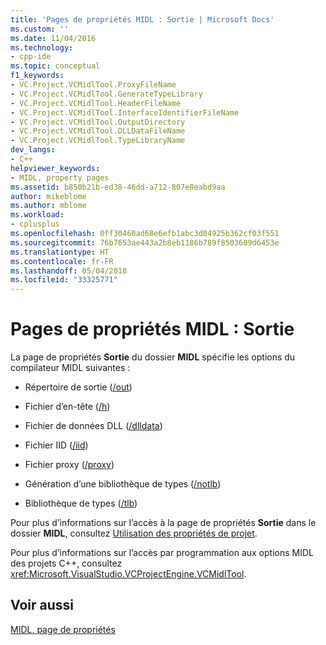 ```yaml
---
title: 'Pages de propriétés MIDL : Sortie | Microsoft Docs'
ms.custom: ''
ms.date: 11/04/2016
ms.technology:
- cpp-ide
ms.topic: conceptual
f1_keywords:
- VC.Project.VCMidlTool.ProxyFileName
- VC.Project.VCMidlTool.GenerateTypeLibrary
- VC.Project.VCMidlTool.HeaderFileName
- VC.Project.VCMidlTool.InterfaceIdentifierFileName
- VC.Project.VCMidlTool.OutputDirectory
- VC.Project.VCMidlTool.DLLDataFileName
- VC.Project.VCMidlTool.TypeLibraryName
dev_langs:
- C++
helpviewer_keywords:
- MIDL, property pages
ms.assetid: b850b21b-ed38-46dd-a712-807e8eabd9aa
author: mikeblome
ms.author: mblome
ms.workload:
- cplusplus
ms.openlocfilehash: 0ff30460ad68e6efb1abc3d84925b362cf03f551
ms.sourcegitcommit: 76b7653ae443a2b8eb1186b789f8503609d6453e
ms.translationtype: HT
ms.contentlocale: fr-FR
ms.lasthandoff: 05/04/2018
ms.locfileid: "33325771"
---
```

# <a name="midl-property-pages-output"></a>Pages de propriétés MIDL : Sortie
La page de propriétés **Sortie** du dossier **MIDL** spécifie les options du compilateur MIDL suivantes :  
  
-   Répertoire de sortie ([/out](http://msdn.microsoft.com/library/windows/desktop/aa367358))  
  
-   Fichier d’en-tête ([/h](http://msdn.microsoft.com/library/windows/desktop/aa367325))  
  
-   Fichier de données DLL ([/dlldata](http://msdn.microsoft.com/library/windows/desktop/aa367322))  
  
-   Fichier IID ([/iid](http://msdn.microsoft.com/library/windows/desktop/aa367329))  
  
-   Fichier proxy ([/proxy](http://msdn.microsoft.com/library/windows/desktop/aa367362))  
  
-   Génération d’une bibliothèque de types ([/notlb](http://msdn.microsoft.com/library/windows/desktop/aa367343))  
  
-   Bibliothèque de types ([/tlb](http://msdn.microsoft.com/library/windows/desktop/aa367372))  
  
 Pour plus d’informations sur l’accès à la page de propriétés **Sortie** dans le dossier **MIDL**, consultez [Utilisation des propriétés de projet](../ide/working-with-project-properties.md).  
  
 Pour plus d’informations sur l’accès par programmation aux options MIDL des projets C++, consultez <xref:Microsoft.VisualStudio.VCProjectEngine.VCMidlTool>.  
  
## <a name="see-also"></a>Voir aussi  
 [MIDL, page de propriétés](../ide/midl-property-pages.md)